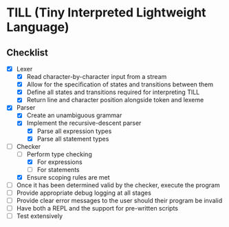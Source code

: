 # TILL (Tiny Interpreted Lightweight Language)

## Checklist

* [x] Lexer
  * [x] Read character-by-character input from a stream
  * [x] Allow for the specification of states and transitions between them
  * [x] Define all states and transitions required for interpreting TILL
  * [x] Return line and character position alongside token and lexeme
* [x] Parser
  * [x] Create an unambiguous grammar
  * [x] Implement the recursive-descent parser
    * [x] Parse all expression types
    * [x] Parse all statement types
* [ ] Checker
  * [ ] Perform type checking
    * [x] For expressions
    * [ ] For statements
  * [x] Ensure scoping rules are met
* [ ] Once it has been determined valid by the checker, execute the program
* [ ] Provide appropriate debug logging at all stages
* [ ] Provide clear error messages to the user should their program be invalid
* [ ] Have both a REPL and the support for pre-written scripts
* [ ] Test extensively